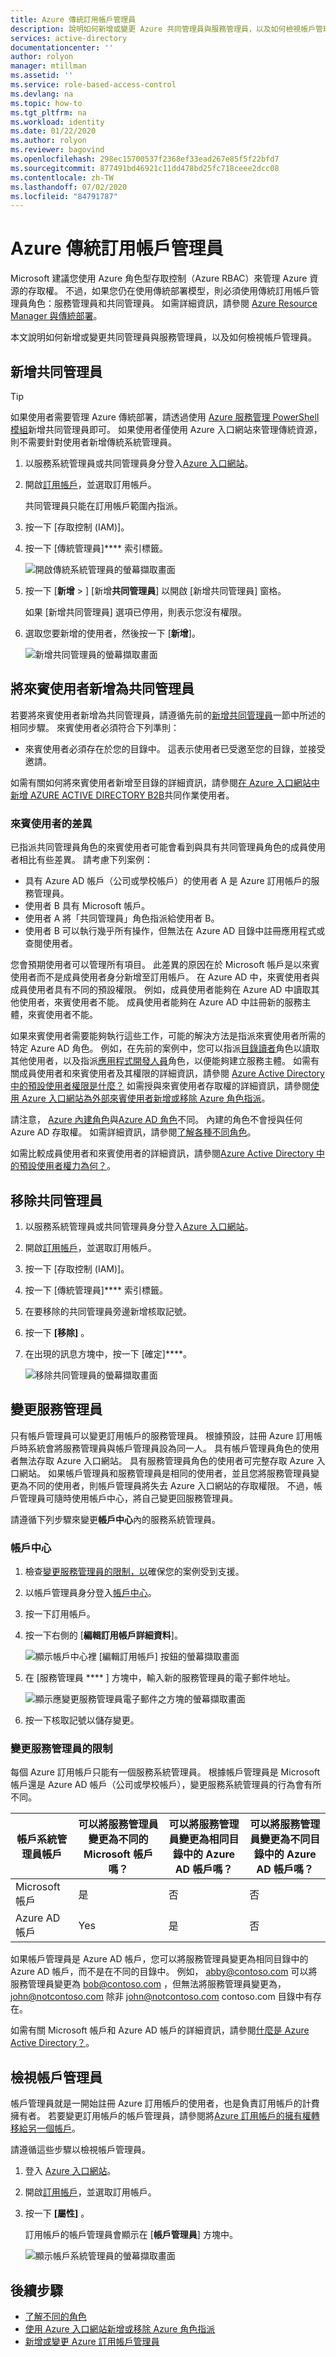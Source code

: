 ```yaml
---
title: Azure 傳統訂用帳戶管理員
description: 說明如何新增或變更 Azure 共同管理員與服務管理員，以及如何檢視帳戶管理員。
services: active-directory
documentationcenter: ''
author: rolyon
manager: mtillman
ms.assetid: ''
ms.service: role-based-access-control
ms.devlang: na
ms.topic: how-to
ms.tgt_pltfrm: na
ms.workload: identity
ms.date: 01/22/2020
ms.author: rolyon
ms.reviewer: bagovind
ms.openlocfilehash: 298ec15700537f2368ef33ead267e85f5f22bfd7
ms.sourcegitcommit: 877491bd46921c11dd478bd25fc718ceee2dcc08
ms.contentlocale: zh-TW
ms.lasthandoff: 07/02/2020
ms.locfileid: "84791787"
---
```

# <a name="azure-classic-subscription-administrators"></a>Azure 傳統訂用帳戶管理員

Microsoft 建議您使用 Azure 角色型存取控制（Azure RBAC）來管理 Azure 資源的存取權。 不過，如果您仍在使用傳統部署模型，則必須使用傳統訂用帳戶管理員角色：服務管理員和共同管理員。 如需詳細資訊，請參閱 [Azure Resource Manager 與傳統部署](../azure-resource-manager/management/deployment-models.md)。

本文說明如何新增或變更共同管理員與服務管理員，以及如何檢視帳戶管理員。

## <a name="add-a-co-administrator"></a>新增共同管理員

> [!TIP]
> 如果使用者需要管理 Azure 傳統部署，請透過使用 [Azure 服務管理 PowerShell 模組](https://docs.microsoft.com/powershell/module/servicemanagement/azure)新增共同管理員即可。 如果使用者僅使用 Azure 入口網站來管理傳統資源，則不需要針對使用者新增傳統系統管理員。

1. 以服務系統管理員或共同管理員身分登入[Azure 入口網站](https://portal.azure.com)。

1. 開啟[訂用帳戶](https://portal.azure.com/#blade/Microsoft_Azure_Billing/SubscriptionsBlade)，並選取訂用帳戶。

    共同管理員只能在訂用帳戶範圍內指派。

1. 按一下 [存取控制 (IAM)]。

1. 按一下 [傳統管理員]**** 索引標籤。

    ![開啟傳統系統管理員的螢幕擷取畫面](./media/classic-administrators/classic-administrators.png)

1. 按一下 [**新增**  >  ] [新增**共同管理員**] 以開啟 [新增共同管理員] 窗格。

    如果 [新增共同管理員] 選項已停用，則表示您沒有權限。

1. 選取您要新增的使用者，然後按一下 [**新增**]。

    ![新增共同管理員的螢幕擷取畫面](./media/classic-administrators/add-coadmin.png)

## <a name="add-a-guest-user-as-a-co-administrator"></a>將來賓使用者新增為共同管理員

若要將來賓使用者新增為共同管理員，請遵循先前的[新增共同管理員](#add-a-co-administrator)一節中所述的相同步驟。 來賓使用者必須符合下列準則：

- 來賓使用者必須存在於您的目錄中。 這表示使用者已受邀至您的目錄，並接受邀請。

如需有關如何將來賓使用者新增至目錄的詳細資訊，請參閱[在 Azure 入口網站中新增 AZURE ACTIVE DIRECTORY B2B](../active-directory/b2b/add-users-administrator.md)共同作業使用者。

### <a name="differences-for-guest-users"></a>來賓使用者的差異

已指派共同管理員角色的來賓使用者可能會看到與具有共同管理員角色的成員使用者相比有些差異。 請考慮下列案例：

- 具有 Azure AD 帳戶（公司或學校帳戶）的使用者 A 是 Azure 訂用帳戶的服務管理員。
- 使用者 B 具有 Microsoft 帳戶。
- 使用者 A 將「共同管理員」角色指派給使用者 B。
- 使用者 B 可以執行幾乎所有操作，但無法在 Azure AD 目錄中註冊應用程式或查閱使用者。

您會預期使用者可以管理所有項目。 此差異的原因在於 Microsoft 帳戶是以來賓使用者而不是成員使用者身分新增至訂用帳戶。 在 Azure AD 中，來賓使用者與成員使用者具有不同的預設權限。 例如，成員使用者能夠在 Azure AD 中讀取其他使用者，來賓使用者不能。 成員使用者能夠在 Azure AD 中註冊新的服務主體，來賓使用者不能。

如果來賓使用者需要能夠執行這些工作，可能的解決方法是指派來賓使用者所需的特定 Azure AD 角色。 例如，在先前的案例中，您可以指派[目錄讀者](../active-directory/users-groups-roles/directory-assign-admin-roles.md#directory-readers)角色以讀取其他使用者，以及指派[應用程式開發人員](../active-directory/users-groups-roles/directory-assign-admin-roles.md#application-developer)角色，以便能夠建立服務主體。 如需有關成員使用者和來賓使用者及其權限的詳細資訊，請參閱 [Azure Active Directory 中的預設使用者權限是什麼？](../active-directory/fundamentals/users-default-permissions.md) 如需授與來賓使用者存取權的詳細資訊，請參閱[使用 Azure 入口網站為外部來賓使用者新增或移除 Azure 角色指派](role-assignments-external-users.md)。

請注意， [Azure 內建角色](../role-based-access-control/built-in-roles.md)與[Azure AD 角色](../active-directory/users-groups-roles/directory-assign-admin-roles.md)不同。 內建的角色不會授與任何 Azure AD 存取權。 如需詳細資訊，請參閱[了解各種不同角色](../role-based-access-control/rbac-and-directory-admin-roles.md)。

如需比較成員使用者和來賓使用者的詳細資訊，請參閱[Azure Active Directory 中的預設使用者權力為何？](../active-directory/fundamentals/users-default-permissions.md)。

## <a name="remove-a-co-administrator"></a>移除共同管理員

1. 以服務系統管理員或共同管理員身分登入[Azure 入口網站](https://portal.azure.com)。

1. 開啟[訂用帳戶](https://portal.azure.com/#blade/Microsoft_Azure_Billing/SubscriptionsBlade)，並選取訂用帳戶。

1. 按一下 [存取控制 (IAM)]。

1. 按一下 [傳統管理員]**** 索引標籤。

1. 在要移除的共同管理員旁邊新增核取記號。

1. 按一下 **[移除]** 。

1. 在出現的訊息方塊中，按一下 [確定]****。

    ![移除共同管理員的螢幕擷取畫面](./media/classic-administrators/remove-coadmin.png)

## <a name="change-the-service-administrator"></a>變更服務管理員

只有帳戶管理員可以變更訂用帳戶的服務管理員。 根據預設，註冊 Azure 訂用帳戶時系統會將服務管理員與帳戶管理員設為同一人。 具有帳戶管理員角色的使用者無法存取 Azure 入口網站。 具有服務管理員角色的使用者可完整存取 Azure 入口網站。 如果帳戶管理員和服務管理員是相同的使用者，並且您將服務管理員變更為不同的使用者，則帳戶管理員將失去 Azure 入口網站的存取權限。 不過，帳戶管理員可隨時使用帳戶中心，將自己變更回服務管理員。

請遵循下列步驟來變更**帳戶中心**內的服務系統管理員。

### <a name="account-center"></a>帳戶中心

1. 檢查[變更服務管理員的限制，以](#limitations-for-changing-the-service-administrator)確保您的案例受到支援。

1. 以帳戶管理員身分登入[帳戶中心](https://account.windowsazure.com/subscriptions)。

1. 按一下訂用帳戶。

1. 按一下右側的 [**編輯訂用帳戶詳細資料**]。

    ![顯示帳戶中心裡 [編輯訂用帳戶] 按鈕的螢幕擷取畫面](./media/classic-administrators/editsub.png)

1. 在 [服務管理員 **** ] 方塊中，輸入新的服務管理員的電子郵件地址。

    ![顯示應變更服務管理員電子郵件之方塊的螢幕擷取畫面](./media/classic-administrators/change-service-admin.png)

1. 按一下核取記號以儲存變更。

### <a name="limitations-for-changing-the-service-administrator"></a>變更服務管理員的限制

每個 Azure 訂用帳戶只能有一個服務系統管理員。 根據帳戶管理員是 Microsoft 帳戶還是 Azure AD 帳戶（公司或學校帳戶），變更服務系統管理員的行為會有所不同。

| 帳戶系統管理員帳戶 | 可以將服務管理員變更為不同的 Microsoft 帳戶嗎？ | 可以將服務管理員變更為相同目錄中的 Azure AD 帳戶嗎？ | 可以將服務管理員變更為不同目錄中的 Azure AD 帳戶嗎？ |
| --- | --- | --- | --- |
| Microsoft 帳戶 | 是 | 否 | 否 |
| Azure AD 帳戶 | Yes | 是 | 否 |

如果帳戶管理員是 Azure AD 帳戶，您可以將服務管理員變更為相同目錄中的 Azure AD 帳戶，而不是在不同的目錄中。 例如， abby@contoso.com 可以將服務管理員變更為 bob@contoso.com ，但無法將服務管理員變更為， john@notcontoso.com 除非 john@notcontoso.com contoso.com 目錄中有存在。

如需有關 Microsoft 帳戶和 Azure AD 帳戶的詳細資訊，請參閱[什麼是 Azure Active Directory？](../active-directory/fundamentals/active-directory-whatis.md)。

## <a name="view-the-account-administrator"></a>檢視帳戶管理員

帳戶管理員就是一開始註冊 Azure 訂用帳戶的使用者，也是負責訂用帳戶的計費擁有者。 若要變更訂用帳戶的帳戶管理員，請參閱將[Azure 訂用帳戶的擁有權轉移給另一個帳戶](../cost-management-billing/manage/billing-subscription-transfer.md)。

請遵循這些步驟以檢視帳戶管理員。

1. 登入 [Azure 入口網站](https://portal.azure.com)。

1. 開啟[訂用帳戶](https://portal.azure.com/#blade/Microsoft_Azure_Billing/SubscriptionsBlade)，並選取訂用帳戶。

1. 按一下 **[屬性]** 。

    訂用帳戶的帳戶管理員會顯示在 [**帳戶管理員**] 方塊中。

    ![顯示帳戶系統管理員的螢幕擷取畫面](./media/classic-administrators/account-admin.png)

## <a name="next-steps"></a>後續步驟

* [了解不同的角色](../role-based-access-control/rbac-and-directory-admin-roles.md)
* [使用 Azure 入口網站新增或移除 Azure 角色指派](../role-based-access-control/role-assignments-portal.md)
* [新增或變更 Azure 訂用帳戶管理員](../cost-management-billing/manage/add-change-subscription-administrator.md)
